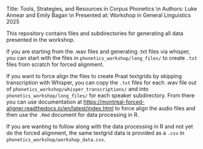 Title: Tools, Strategies, and Resources in Corpus Phonetics \n
Authors: Luke Annear and Emily Bagan \n
Presented at: Workshop in General Linguistics 2025

This repository contains files and subdirectories for generating all data presented in the workshop.

If you are starting from the .wav files and generating .txt files via whisper, you can start with the files in `phonetics_workshop/long_files/` to create `.txt` files from scratch for forced alignment.

If you want to force align the files to create Praat textgrids by skipping transcription with Whisper, you can copy the `.txt` files for each .wav file out of `phonetics_workshop/whisper_transcriptions/` and into `phonetics_workshop/long_files/` for each speaker subdirectory. From there you can use documentation at https://montreal-forced-aligner.readthedocs.io/en/latest/index.html to force align the audio files and then use the `.Rmd` document for data processing in R.

If you are wanting to follow along with the data processing in R and not yet do the forced alignment, the same textgrid data is provided as a `.csv` in `phonetics_workshop/workshop_data.csv`.

